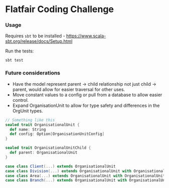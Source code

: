 # Flatfair Coding Challenge

### Usage

Requires `sbt` to be installed  - https://www.scala-sbt.org/release/docs/Setup.html

Run the tests:
```
sbt test
```

### Future considerations

- Have the model represent parent -> child relationship not just child -> parent, would allow for easier traversal for other uses.
- Move constant values to a config or pull from a database to allow easier control.
- Expand OrganisationUnit to allow for type safety and differences in the OrgUnit types.
```scala
// Something like this
sealed trait OrganisationalUnit {
  def name: String
  def config: Option[OrganisationUnitConfig]
}

sealed trait OrganisationalUnitChild {
  def parent: OrganisationalUnit
}

case class Client(...) extends OrganisationalUnit
case class Division(...) extends OrganisationalUnit with OrganisationalUnitChild
case class Area(...) extends OrganisationalUnit with OrganisationalUnitChild
case class Branch(...) extends OrganisationalUnit with OrganisationalUnitChild
```
